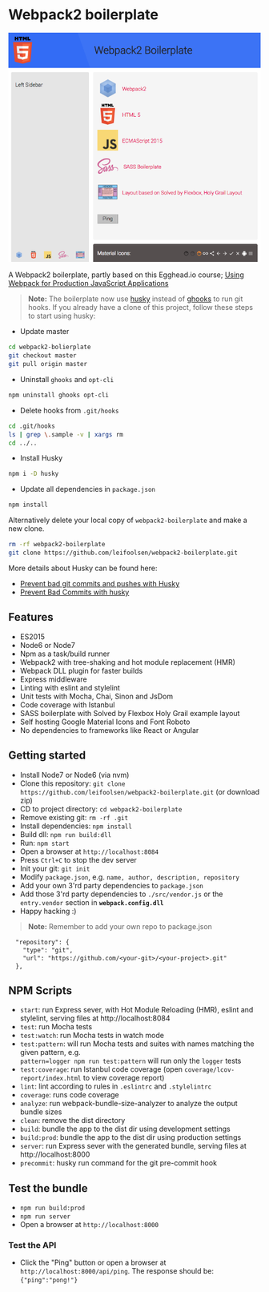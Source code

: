 # Webpack2 boilerplate

![webpack2-boilerplate](./webpack2-boilerplate.png)

A Webpack2 boilerplate, partly based on this Egghead.io course; [Using Webpack for Production JavaScript Applications](https://egghead.io/courses/using-webpack-for-production-javascript-applications)

>**Note:** The boilerplate now use [husky](https://github.com/typicode/husky) instead of [ghooks](https://github.com/gtramontina/ghooks) to run git hooks. 
If you already have a clone of this project, follow these steps to start using husky:
* Update master
```bash
cd webpack2-bolierplate
git checkout master
git pull origin master
```
* Uninstall `ghooks` and `opt-cli`
```bash
npm uninstall ghooks opt-cli
```
* Delete hooks from `.git/hooks`
```bash
cd .git/hooks
ls | grep \.sample -v | xargs rm
cd ../..
```
* Install Husky
```bash
npm i -D husky
```
* Update all dependencies in `package.json`
```bash
npm install
```
Alternatively delete your local copy of `webpack2-boilerplate` and make a new clone.
```bash
rm -rf webpack2-boilerplate
git clone https://github.com/leifoolsen/webpack2-boilerplate.git
```
More details about Husky can be found here:
* [Prevent bad git commits and pushes with Husky](http://www.penta-code.com/prevent-bad-git-commits-and-pushes-with-husky/)
* [Prevent Bad Commits with husky](https://davidwalsh.name/prevent-bad-commits-husky)


## Features
* ES2015
* Node6 or Node7
* Npm as a task/build runner
* Webpack2 with tree-shaking and hot module replacement (HMR)
* Webpack DLL plugin for faster builds
* Express middleware
* Linting with eslint and stylelint
* Unit tests with Mocha, Chai, Sinon and JsDom 
* Code coverage with Istanbul
* SASS boilerplate with Solved by Flexbox Holy Grail example layout
* Self hosting Google Material Icons and Font Roboto
* No dependencies to frameworks like React or Angular

## Getting started
* Install Node7 or Node6 (via nvm)
* Clone this repository: `git clone https://github.com/leifoolsen/webpack2-boilerplate.git` (or download zip)
* CD to project directory: `cd webpack2-boilerplate`
* Remove existing git: `rm -rf .git`
* Install dependencies: `npm install`
* Build dll: `npm run build:dll`
* Run: `npm start`
* Open a browser at `http://localhost:8084`
* Press `Ctrl+C` to stop the dev server
* Init your git: `git init`
* Modify `package.json`, e.g. `name, author, description, repository` 
* Add your own 3'rd party dependencies  to `package.json`
* Add those 3'rd party dependencies to `./src/vendor.js` or the `entry.vendor` section in **`webpack.config.dll`**
* Happy hacking :)

>**Note:** Remember to add your own repo to package.json 
```
  "repository": {
    "type": "git",
    "url": "https://github.com/<your-git>/<your-project>.git"
  },
```

## NPM Scripts
* `start`: run Express sever, with Hot Module Reloading (HMR), eslint and stylelint, serving files at http://localhost:8084
* `test`: run Mocha tests
* `test:watch`: run Mocha tests in watch mode
* `test:pattern`: will run Mocha tests and suites with names matching the given pattern, e.g.<br/>`pattern=logger npm run test:pattern` will run only the `logger` tests
* `test:coverage`: run Istanbul code coverage (open `coverage/lcov-report/index.html` to view coverage report)
* `lint`: lint according to rules in `.eslintrc` and `.stylelintrc`
* `coverage`: runs code coverage 
* `analyze`: run webpack-bundle-size-analyzer to analyze the output bundle sizes
* `clean`: remove the dist directory
* `build`: bundle the app to the dist dir using development settings
* `build:prod`: bundle the app to the dist dir using production settings
* `server`: run Express sever with the generated bundle, serving files at http://localhost:8000
* `precommit`: husky run command for the git pre-commit hook

## Test the bundle
* `npm run build:prod`
* `npm run server`
* Open a browser at `http://localhost:8000`

### Test the API
* Click the "Ping" button or open a browser at `http://localhost:8000/api/ping`. The response should be: `{"ping":"pong!"}`
